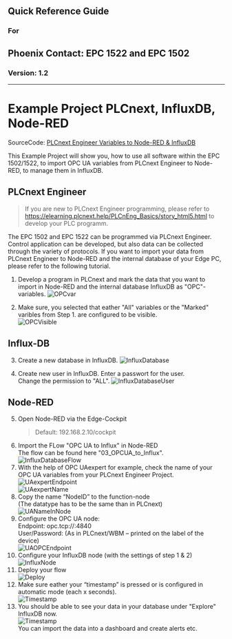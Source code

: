 ## Quick Reference Guide<br>
### For
## Phoenix Contact: EPC 1522 and EPC 1502
 
### Version: 1.2
---
# Example Project PLCnext, InfluxDB, Node-RED

SourceCode: [PLCnext Engineer Variables to Node-RED & InfluxDB](SourceCode/Quickstart_Flows/OPCUA/OpcUaToInflux.json) 

This Example Project will show you, how to use all software within the EPC 1502/1522, to import OPC UA variables from PLCnext Engineer to Node-RED, to manage them in InfluxDB.


## PLCnext Engineer

> If you are new to PLCnext Engineer programming, please refer to https://elearning.plcnext.help/PLCnEng_Basics/story_html5.html to develop your PLC programm.

The EPC 1502 and EPC 1522 can be programmed via PLCnext Engineer. Control application can be developed, but also data can be collected through the variety of protocols.
If you want to import your data from PLCnext Engineer to Node-RED and the internal database of your Edge PC, please refer to the following tutorial.

1. Develop a program in PLCnext and mark the data that you want to import in Node-RED and the internal database InfluxDB as "OPC"-variables.
![OPCvar](images/00_PLCnextOPCVar.JPG)

2. Make sure, you selected that eather "All" variables or the "Marked" varibles from Step 1. are configured to be visible. <br>
![OPCVisible](images/00_VarVisible.JPG) <br>

## Influx-DB

3. Create a new database in InfluxDB.
![InfluxDatabase](images/00_InfluxDBNew.jpg) <BR>

4. Create new user in InfluxDB. Enter a passwort for the user. <br>
Change the permission to "ALL".
![InfluxDatabaseUser](images/00_InfluxDBUser.jpg) <br>

## Node-RED

5. Open Node-RED via the Edge-Cockpit
    > Default: 192.168.2.10/cockpit
6.  Import the FLow "OPC UA to Influx" in Node-RED <BR>
The flow can be found here "03_OPCUA_to_Influx". <br>
![InfluxDatabaseFlow](images/00_NodeToInflux.jpg) <br>
7. With the help of OPC UAexpert for example, check the name of your OPC UA variables from your PLCnext Engineer Project. <br>
![UAexpertEndpoint](images/00_UAexpertEP.jpg) <br>
![UAexpertName](images/00_UAexpertName.jpg) <br>
8. Copy the name “NodeID” to the function-node <br>
(The datatype has to be the same than in PLCnext) <br>
![UANameInNode](images/00_UAexpertNameinNode.jpg) <br>
9. Configure the OPC UA node: <br>
Endpoint: opc.tcp://<ip>:4840 <br>
User/Password: (As in PLCnext/WBM – printed on the label of the device) <br>
![UAOPCEndpoint](images/00_NodeOPCEndpoint.jpg) <br>
10. Configure your InfluxDB node (with the settings of step 1 & 2) <br>
![InfluxNode](images/00_InfluxNodePW.jpg) <br>
11. Deploy your flow <br>
![Deploy](images/00_Deploy.jpg) <BR>
12. Make sure eather your “timestamp” is pressed or is configured in automatic mode (each x seconds). <br>
![Timestamp](images/00_Timestamp.jpg) <br>
13.	You should be able to see your data in your database under "Explore" InfluxDB now. <br>
![Timestamp](images/00_DatabaseExplore.jpg) <br>
You can import the data into a dashboard and create alerts etc. <br>